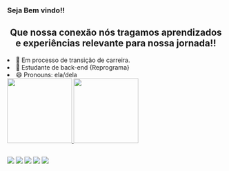 ### Seja Bem vindo!!

<h2 align="center"> Que nossa conexão nós tragamos aprendizados e experiências relevante para nossa jornada!! </h2
## 

- 🔭 Em processo de transição de carreira.
- 🌱 Estudante de back-end {Reprograma}
-  😄 Pronouns: ela/dela

  <div>
  
  <a href="https://github.com/lucilania">
  <img height="150em" src="https://github-readme-stats.vercel.app/api?username=lucilania&show_icons=true&theme=dracula&include_all_commits=true&count_private=true"/>
  <img height="150em" src="https://github-readme-stats.vercel.app/api/top-langs/?username=lucilania&layout=compact&langs_count=7&theme=dracula"/>
 
##
  <div>
  <a href="https://www.linkedin.com/in/lucilânia-silva-456a13100/" target="_blank"><img src="https://img.shields.io/badge/-LinkedIn-%230077B5?style=for-the-badge&logo=linkedin&logoColor=white" target="_blank"></a> 
  <a href="https://instagram.com/lucilaniaa" target="_blank"><img src="https://img.shields.io/badge/-Instagram-%23E4405F?style=for-the-badge&logo=instagram&logoColor=white" target="_blank"></a>
  <a href="https://discord.channels/@me" target="_blank"><img src="https://img.shields.io/badge/Discord-lucilaniasilva#8777?style=for-the-badge&logo=discord&logoColor=white" target="_blank"></a> 
  <a href = "mailto:contatosilvalucilana@gmail.com"><img src="https://img.shields.io/badge/-Gmail-%23333?style=for-the-badge&logo=gmail&logoColor=white" target="_blank"></a>
  <a href="https://api.whatsapp.com/send?phone=5531989282748" target="_blank"><img src="https://img.shields.io/badge/WhatsApp-25D366?style=for-the-badge&logo=whatsapp&logoColor=white"
                               
  </div>
   
     
  
